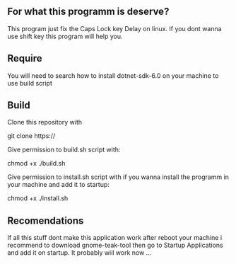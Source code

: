## For what this programm is deserve?

This program just fix the Caps Lock key Delay on linux.
If you dont wanna use shift key this program will help you.

## Require

You will need to search how to install dotnet-sdk-6.0 on your machine to use build script

## Build

Clone this repository with

git clone https://

Give permission to build.sh script with:

chmod +x ./build.sh

Give permission to install.sh script with if you wanna install the programm in your machine and add it to startup:

chmod +x ./install.sh

## Recomendations

If all this stuff dont make this application work after reboot your machine i recommend to download gnome-teak-tool then go to Startup Applications and add it on startup. It probably wiil work now ...
